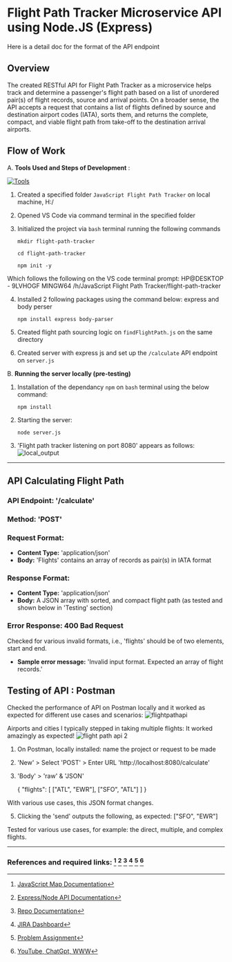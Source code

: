 # Flight Path Tracker Microservice API using Node.JS (Express)
Here is a detail doc for the format of the API endpoint

## Overview
The created RESTful API for Flight Path Tracker as a microservice helps track and determine a passenger's flight path based on a list of unordered pair(s) of flight records, source and arrival points.
On a broader sense, the API accepts a request that contains a list of flights defined by source and destination airport codes (IATA), sorts them, and returns the complete, compact, and viable flight path from take-off to the destination arrival airports.

## Flow of Work

A. **Tools Used and Steps of Development** :

[![Tools](https://skillicons.dev/icons?i=nodejs,vscode&theme=light)](https://skillicons.dev)

1. Created a specified folder `JavaScript Flight Path Tracker` on local machine, H:/
2. Opened VS Code via command terminal in the specified folder
3. Initialized the project via `bash` terminal running the following commands
   
    ```mkdir flight-path-tracker```

    ```cd flight-path-tracker```
   
    ```npm init -y```
   
Which follows the following on the VS code terminal prompt:
HP@DESKTOP - 9LVHOGF MINGW64 /h/JavaScript Flight Path Tracker/flight-path-tracker

4. Installed 2 following packages using the command below: express and body perser

   ```npm install express body-parser```
   
5. Created flight path sourcing logic on `findFlightPath.js` on the same directory
6. Created server with express js and set up the `/calculate` API endpoint on `server.js`

B. **Running the server locally (pre-testing)**
1. Installation of the dependancy `npm` on `bash` terminal using the below command:
   
   ```npm install```
   
2. Starting the server:
   
   ```node server.js```
   
3. 'Flight path tracker listening on port 8080' appears as follows:
![local_output](https://github.com/NavidBinAhmed/JavaScript-flight-path-tracker/assets/45857107/eca41b30-d9a8-4558-adf4-2d55ff213f65)
________________________________________________________________________________________________________________________________________________________


## API Calculating Flight Path 

### API Endpoint: '/calculate'
### Method: 'POST'
### Request Format:
 * __Content Type:__ 'application/json'
 * __Body:__ 'Flights' contains an array of records as pair(s) in IATA format
### Response Format:
 * __Content Type:__ 'application/json'
 * __Body:__ A JSON array with sorted, and compact flight path (as tested and shown below in 'Testing' section)

### Error Response: 400 Bad Request
Checked for various invalid formats, i.e., 'flights' should be of two elements, start and end.
  * __Sample error message:__ 'Invalid input format. Expected an array of flight records.'

## Testing of API : Postman
Checked the performance of API on Postman locally and it worked as expected for different use cases and scenarios:
![flightpathapi](https://github.com/NavidBinAhmed/JavaScript-flight-path-tracker/assets/45857107/5d1f018e-5673-4475-900c-c8f4f1254381)


Airports and cities I typically stepped in taking multiple flights: It worked amazingly as expected! 
![flight path api 2](https://github.com/NavidBinAhmed/JavaScript-flight-path-tracker/assets/45857107/d7f79241-69a9-46e2-b076-e031edc8160b)


1. On Postman, locally installed: name the project or request to be made
2. 'New' > Select 'POST' > Enter URL 'http://localhost:8080/calculate'
3. 'Body' > 'raw' & 'JSON' 

   {
    "flights": [
        ["ATL", "EWR"],
        ["SFO", "ATL"]
    ]
}

With various use cases, this JSON format changes.
 
5. Clicking the 'send' outputs the following, as expected:
   ["SFO", "EWR"]

Tested for various use cases, for example: the direct, multiple, and complex flights.
__________________________________________________________________________________________________________________________________________________________

### References and required links: [^1] [^2] [^3] [^4] [^5] [^6]

[^1]: [JavaScript Map Documentation](https://devdocs.io/javascript/global_objects/map)
[^2]: [Express/Node API Documentation](https://expressjs.com/en/5x/api.html) 
[^3]: [Repo Documentation](https://docs.github.com/en/get-started/writing-on-github/getting-started-with-writing-and-formatting-on-github/basic-writing-and-formatting-syntax)
[^4]: [JIRA Dashboard](https://navidbinahmed.atlassian.net/jira/software/projects/KAN/boards/1/timeline)
[^5]: [Problem Assignment](https://docs.google.com/document/d/1aefinJ_T_D785f6sC2Zg4_c8cY3YWQgEUt0wt8PE9Io/edit#heading=h.rlnlxzzcsgwh)
[^6]: [YouTube, ChatGpt, WWW](https://google.com)
 
